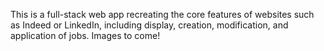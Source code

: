 This is a full-stack web app recreating the core features of websites such as Indeed or LinkedIn, including display, creation, modification, and application of jobs. Images to come!
